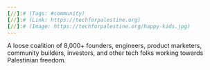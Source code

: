 ```yaml
---
[//]:# (Tags: #community)
[//]:# (Link: https://techforpalestine.org)
[//]:# (Image: https://techforpalestine.org/happy-kids.jpg)
---
```


A loose coalition of 8,000+ founders, engineers, product marketers, community builders, investors, and other tech folks working towards Palestinian freedom.